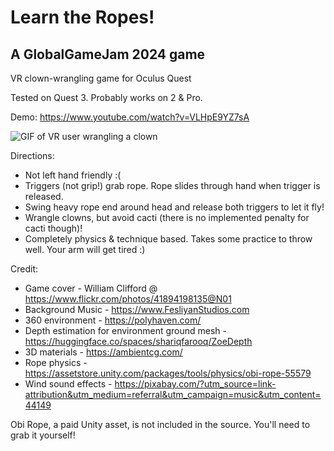 # Learn the Ropes!
## A GlobalGameJam 2024 game 

VR clown-wrangling game for Oculus Quest

Tested on Quest 3. Probably works on 2 & Pro.

Demo: https://www.youtube.com/watch?v=VLHpE9YZ7sA

![GIF of VR user wrangling a clown](demo.gif)

Directions:
- Not left hand friendly :(
- Triggers (not grip!) grab rope. Rope slides through hand when trigger is released.
- Swing heavy rope end around head and release both triggers to let it fly!
- Wrangle clowns, but avoid cacti (there is no implemented penalty for cacti though)!
- Completely physics & technique based. Takes some practice to throw well. Your arm will get tired :)


Credit:
- Game cover - William Clifford @ https://www.flickr.com/photos/41894198135@N01
- Background Music - https://www.FesliyanStudios.com
- 360 environment - https://polyhaven.com/
- Depth estimation for environment ground mesh - https://huggingface.co/spaces/shariqfarooq/ZoeDepth
- 3D materials - https://ambientcg.com/
- Rope physics - https://assetstore.unity.com/packages/tools/physics/obi-rope-55579
- Wind sound effects - https://pixabay.com/?utm_source=link-attribution&utm_medium=referral&utm_campaign=music&utm_content=44149

Obi Rope, a paid Unity asset, is not included in the source. You'll need to grab it yourself!
